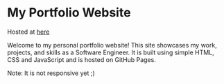 # My Portfolio Website

Hosted at [here](https://jonathanfricardo.github.io/Portfolio/)

Welcome to my personal portfolio website! This site showcases my work, projects, and skills as a Software Engineer. It is built using simple HTML, CSS and JavaScript and is hosted on GitHub Pages.

Note: It is not responsive yet ;)
